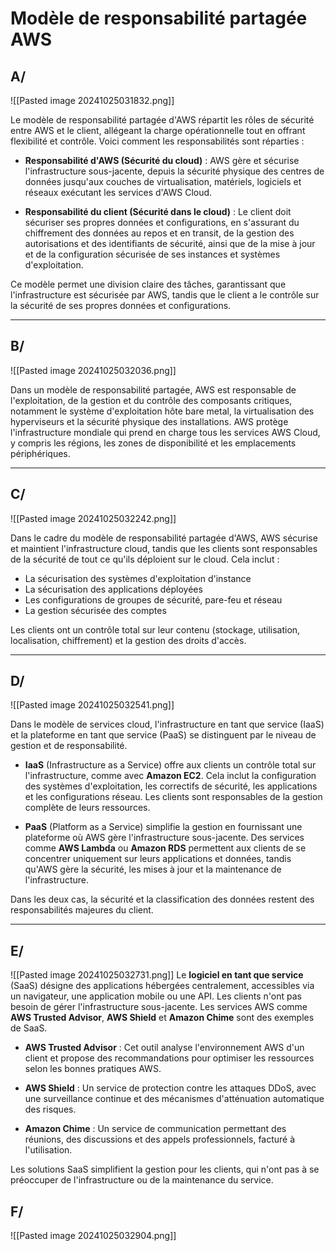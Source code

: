 # Modèle de responsabilité partagée AWS

## A/

![[Pasted image 20241025031832.png]]

Le modèle de responsabilité partagée d'AWS répartit les rôles de sécurité entre AWS et le client, allégeant la charge opérationnelle tout en offrant flexibilité et contrôle. Voici comment les responsabilités sont réparties :

- **Responsabilité d'AWS (Sécurité du cloud)** : AWS gère et sécurise l'infrastructure sous-jacente, depuis la sécurité physique des centres de données jusqu'aux couches de virtualisation, matériels, logiciels et réseaux exécutant les services d'AWS Cloud.
    
- **Responsabilité du client (Sécurité dans le cloud)** : Le client doit sécuriser ses propres données et configurations, en s'assurant du chiffrement des données au repos et en transit, de la gestion des autorisations et des identifiants de sécurité, ainsi que de la mise à jour et de la configuration sécurisée de ses instances et systèmes d'exploitation.
    

Ce modèle permet une division claire des tâches, garantissant que l'infrastructure est sécurisée par AWS, tandis que le client a le contrôle sur la sécurité de ses propres données et configurations.

--------------------------------------------------------------------------


## B/

![[Pasted image 20241025032036.png]]

Dans un modèle de responsabilité partagée, AWS est responsable de l'exploitation, de la gestion et du contrôle des composants critiques, notamment le système d'exploitation hôte bare metal, la virtualisation des hyperviseurs et la sécurité physique des installations. AWS protège l'infrastructure mondiale qui prend en charge tous les services AWS Cloud, y compris les régions, les zones de disponibilité et les emplacements périphériques.



--------------------------------------------------------------------------




## C/
![[Pasted image 20241025032242.png]]

Dans le cadre du modèle de responsabilité partagée d'AWS, AWS sécurise et maintient l'infrastructure cloud, tandis que les clients sont responsables de la sécurité de tout ce qu'ils déploient sur le cloud. Cela inclut :

- La sécurisation des systèmes d'exploitation d'instance
- La sécurisation des applications déployées
- Les configurations de groupes de sécurité, pare-feu et réseau
- La gestion sécurisée des comptes

Les clients ont un contrôle total sur leur contenu (stockage, utilisation, localisation, chiffrement) et la gestion des droits d'accès.




--------------------------------------------------------------------------


## D/

![[Pasted image 20241025032541.png]]

Dans le modèle de services cloud, l'infrastructure en tant que service (IaaS) et la plateforme en tant que service (PaaS) se distinguent par le niveau de gestion et de responsabilité.

- **IaaS** (Infrastructure as a Service) offre aux clients un contrôle total sur l'infrastructure, comme avec **Amazon EC2**. Cela inclut la configuration des systèmes d'exploitation, les correctifs de sécurité, les applications et les configurations réseau. Les clients sont responsables de la gestion complète de leurs ressources.
    
- **PaaS** (Platform as a Service) simplifie la gestion en fournissant une plateforme où AWS gère l'infrastructure sous-jacente. Des services comme **AWS Lambda** ou **Amazon RDS** permettent aux clients de se concentrer uniquement sur leurs applications et données, tandis qu'AWS gère la sécurité, les mises à jour et la maintenance de l'infrastructure.
    

Dans les deux cas, la sécurité et la classification des données restent des responsabilités majeures du client.



--------------------------------------------------------------------------


## E/

![[Pasted image 20241025032731.png]]
Le **logiciel en tant que service** (SaaS) désigne des applications hébergées centralement, accessibles via un navigateur, une application mobile ou une API. Les clients n'ont pas besoin de gérer l'infrastructure sous-jacente. Les services AWS comme **AWS Trusted Advisor**, **AWS Shield** et **Amazon Chime** sont des exemples de SaaS.

- **AWS Trusted Advisor** : Cet outil analyse l'environnement AWS d'un client et propose des recommandations pour optimiser les ressources selon les bonnes pratiques AWS.
    
- **AWS Shield** : Un service de protection contre les attaques DDoS, avec une surveillance continue et des mécanismes d'atténuation automatique des risques.
    
- **Amazon Chime** : Un service de communication permettant des réunions, des discussions et des appels professionnels, facturé à l'utilisation.
    

Les solutions SaaS simplifient la gestion pour les clients, qui n'ont pas à se préoccuper de l'infrastructure ou de la maintenance du service.



## F/

![[Pasted image 20241025032904.png]]

